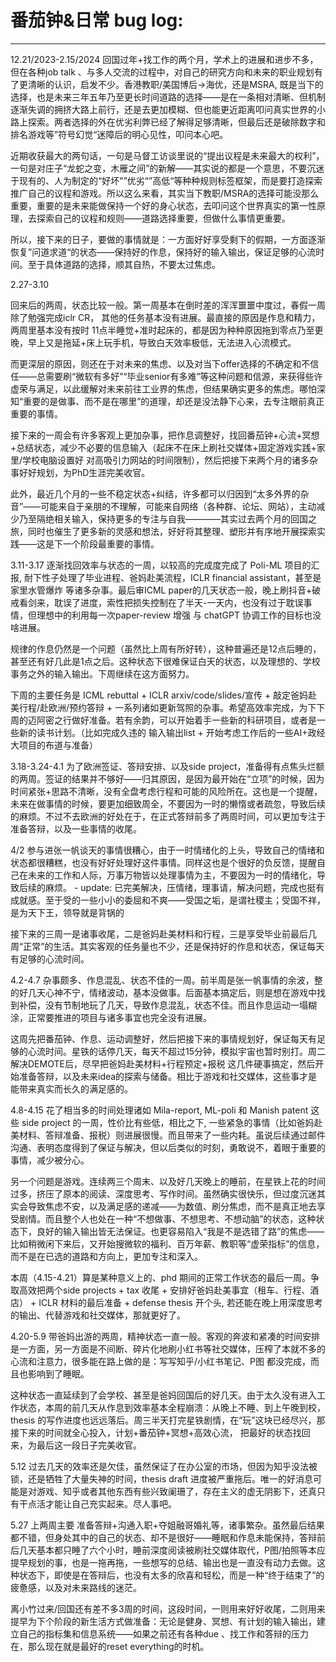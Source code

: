 # 番茄钟&日常 bug log:

---------------------------------------------------------------------
12.21/2023-2.15/2024
回国过年+找工作的两个月，学术上的进展和进步不多，但在各种job talk 、与多人交流的过程中，对自己的研究方向和未来的职业规划有了更清晰的认识，启发不少。香港教职/美国博后->海优，还是MSRA, 既是当下的选择，也是未来三年五年乃至更长时间道路的选择——是在一条相对清晰、但机制逐渐失调的拥挤大路上前行，还是去更加模糊、但也能更近距离叩问真实世界的小路上探索。两者选择的外在优劣利弊已经了解得足够清晰，但最后还是破除数字和排名游戏等”符号幻觉“迷障后的明心见性，叩问本心吧。

近期收获最大的两句话，一句是马督工访谈里说的“提出议程是未来最大的权利”，一句是对庄子“龙蛇之变，木雁之间”的新解——其实说的都是一个意思，不要沉迷于现有的、人为制定的“好坏"”优劣“”高低“等种种规则标签框架，而是要打造探索推广自己的议程和游戏。所以这么来看，其实当下教职/MSRA的选择可能没那么重要，重要的是未来能做保持一个好的身心状态，去叩问这个世界真实的第一性原理，去探索自己的议程和规则——道路选择重要，但做什么事情更重要。

所以，接下来的日子，要做的事情就是：一方面好好享受剩下的假期，一方面逐渐恢复”问道求道“的状态——保持好的作息，保持好的输入输出，保证足够的心流时间。至于具体道路的选择，顺其自热，不要太过焦虑。

2.27-3.10

回来后的两周，状态比较一般。第一周基本在倒时差的浑浑噩噩中度过，春假一周除了勉强完成iclr CR， 其他的任务基本没有进展。最直接的原因是作息和精力，两周里基本没有按时 11点半睡觉+准时起床的，都是因为种种原因拖到零点乃至更晚，早上又是拖延+床上玩手机，导致白天效率极低，无法进入心流模式。

而更深层的原因，则还在于对未来的焦虑、以及对当下offer选择的不确定和不信任——总需要刷“微软有多好”“毕业senior有多难”等这种问题和信源，来获得些许虚荣与满足，以此缓解对未来前往工业界的焦虑，但结果确实更多的焦虑。哪怕深知“重要的是做事、而不是在哪里”的道理，却还是没法静下心来，去专注眼前真正重要的事情。

接下来的一周会有许多客观上更加杂事，把作息调整好，找回番茄钟+心流+冥想+总结状态，减少不必要的信息输入（起床不在床上刷社交媒体+固定游戏实践+家里/学校电脑设置好 对高吸引力网站的时间限制），然后把接下来两个月的诸多杂事好好规划，为PhD生涯完美收官。

此外，最近几个月的一些不稳定状态+纠结，许多都可以归因到“太多外界的杂音”——可能来自于亲朋的不理解，可能来自网络（各种群、论坛、网站），主动减少乃至隔绝相关输入，保持更多的专注与自我————其实过去两个月的回国之旅，同时也催生了更多新的灵感和想法，好好将其整理、塑形并有序地开展探索实践——这是下一个阶段最重要的事情。


3.11-3.17
逐渐找回效率与状态的一周，以较高的完成度完成了 Poli-ML 项目的汇报, 耐下性子处理了毕业进程、爸妈赴美流程，ICLR financial assistant，甚至是家里水管爆炸 等诸多杂事。最后审ICML paper的几天状态一般，晚上刷抖音+破戒看剑来，耽误了进度，索性把损失控制在了半天-一天内，也没有过于耽误事情，但理想中的利用每一次paper-review 增强 与 chatGPT 协调工作的目标也没啥进展。

规律的作息仍然是一个问题（虽然比上周有所好转），这种普遍还是12点后睡的，甚至还有好几此是1点之后。这种状态下很难保证白天的状态，以及理想的、学校事务之外的输入输出。下周继续在这方面努力。

下周的主要任务是 ICML rebuttal + ICLR arxiv/code/slides/宣传 +  敲定爸妈赴美行程/赴欧洲/预约答辩 + 一系列诸如更新驾照的杂事。希望高效率完成，为下下周的迈阿密之行做好准备。若有余韵，可以开始着手一些新的科研项目，或者是一些新的读书计划。（比如完成久违的 输入输出list + 开始考虑工作后的一些AI+政经大项目的布道与准备）


3.18-3.24-4.1
为了欧洲签证、答辩安排、以及side project，准备得有点焦头烂额的两周。签证的结果并不够好——归其原因，是因为最开始在“立项”的时候，因为时间紧张+思路不清晰，没有全盘考虑行程和可能的风险所在。这也是一个提醒，未来在做事情的时候，要更加细致周全，不要因为一时的懒惰或者疏忽，导致后续的麻烦。不过不去欧洲的好处在于，在正式答辩前多了两周时间，可以更加专注于准备答辩，以及一些事情的收尾。

4/2 参与进张一帆谈天的事情很糟心，由于一时情绪化的上头，导致自己的情绪和状态都很糟糕，也没有好好处理好这件事情。同样这也是个很好的负反馈，提醒自己在未来的工作和人际，万事万物皆以处理事情为主，不要因为一时的情绪化，导致后续的麻烦。
    - update: 已完美解决，压情绪，理事请，解决问题，完成也挺有成就感。至于受的一些小小的委屈和不爽——受国之垢，是谓社稷主；受国不祥，是为天下王，领导就是背锅的

接下来的三周一是诸事收尾，二是爸妈赴美材料和行程，三是享受毕业前最后几周“正常”的生活。其实客观的任务量也不少，还是保持好的作息和状态，保证每天有足够的心流时间。


4.2-4.7
杂事颇多、作息混乱、状态不佳的一周。前半周是张一帆事情的余波，整的好几天心神不宁，情绪波动，基本没做事。后面基本搞定后，则是想在游戏中找到补偿，没有节制地玩了几天，导致作息混乱，状态不佳。而且作息运动一塌糊涂，正常要推进的项目与诸多事宜也完全没有进展。

这周先把番茄钟、作息、运动调整好，然后把接下来的事情规划好，保证每天有足够的心流时间。星铁的话停几天，每天不超过15分钟，模拟宇宙也暂时别打。周二解决DEMOTE后，尽早把爸妈赴美材料+行程预定+报税 这几件硬事搞定，然后开始准备答辩，以及未来idea的探索与储备。相比于游戏和社交媒体，这些事才是能带来真实而长久的满足感的。

4.8-4.15
花了相当多的时间处理诸如 Mila-report, ML-poli 和 Manish patent 这些 side project 的一周，性价比有些低，相比之下, 一些紧急的事情（比如爸妈赴美材料、答辩准备、报税）则进展很慢。而且带来了一些内耗。虽说后续通过邮件沟通、表明态度得到了保证与解决，但以后类似的时刻，勇敢说不，着眼于重要的事情，减少被分心。

另一个问题是游戏。连续两三个周末、以及好几天晚上的睡前，在星铁上花的时间过多，挤压了原本的阅读、深度思考、写作时间。虽然确实很快乐，但过度沉迷其实会导致焦虑不安，以及满足感的递减——为数值、刷分焦虑，而不是真正地去享受剧情。而且整个人也处在一种“不想做事、不想思考、不想动脑”的状态，这种状态下，良好的输入输出皆无法保证。也更容易陷入“我是不是选错了路”的焦虑——比如稍微闲下来后，又开始搜微软的福利、百万年薪、教职等“虚荣指标”的信息，而不是在已选的道路和方向上，更加专注和深入。

本周（4.15-4.21）算是某种意义上的、phd 期间的正常工作状态的最后一周。争取高效把两个side projects + tax 收尾 + 安排好爸妈赴美事宜（租车、行程、酒店） + ICLR 材料的最后准备 + defense thesis 开个头, 若还能在晚上用深度思考的输出、代替游戏和社交媒体，那就更好了。 

4.20-5.9
带爸妈出游的两周，精神状态一直一般。客观的奔波和紧凑的时间安排是一方面，另一方面是不间断、碎片化地刷小红书等社交媒体，压榨了本就不多的心流和注意力，很多能在路上做的是：写写知乎/小红书笔记、P图 都没完成，而且也影响到了睡眠。

这种状态一直延续到了会学校、甚至是爸妈回国后的好几天。由于太久没有进入工作状态，本周的前几天从作息到效率基本全程崩溃：从晚上不睡、到上午晚到校，thesis 的写作进度也远远落后。周三半天打完星铁剧情，在“玩”这块已经尽兴，那接下来的时间就全心投入，计划+番茄钟+冥想+高效心流， 把最好的状态找回来，为最后这一段日子完美收官。

5.12
过去几天的效率还是欠佳，虽然保证了在办公室的市场，但因为知乎没法被锁，还是牺牲了大量失神的时间，thesis draft 进度被严重拖后。唯一的好消息可能是对游戏、知乎或者其他东西有些兴致阑珊了，存在主义的虚无阴影下，还真只有干点活才能让自己充实起来。尽人事吧。

5.27 
上两周主要 准备答辩+沟通入职+夺姐融哥婚礼等，诸事繁杂。虽然最后结果都不错，但身处其中的自己的状态、却不是很好——睡眠和作息未能保持，答辩前后几天基本都只睡了六个小时，睡前深度阅读被刷社交媒体取代，P图/拍照等本应提早规划的事，也是一拖再拖，一些想写的总结、输出也是一直没有动力去做。这种状态下，即使是在答辩后，也没有太多的欣喜和轻松，而是一种“终于结束了”的疲惫感，以及对未来路线的迷茫。

离小竹过来/回国还有差不多3周的时间，这段时间，一则用来好好收尾，二则用来提早为下个阶段的新生活方式做准备：无论是健身、冥想、有计划的输入输出，建立自己的指标集和信息系统——如果之前还有各种due 、找工作和答辩的压力在，那么现在就是最好的reset everything的时机。








